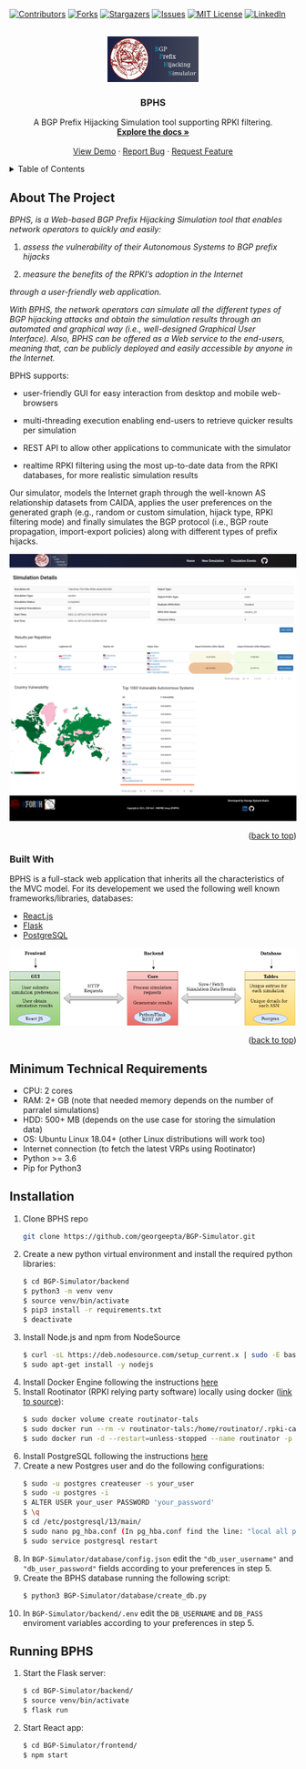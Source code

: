 <div id="top"></div>

<!-- PROJECT SHIELDS -->
<!--
*** I'm using markdown "reference style" links for readability.
*** Reference links are enclosed in brackets [ ] instead of parentheses ( ).
*** See the bottom of this document for the declaration of the reference variables
*** for contributors-url, forks-url, etc. This is an optional, concise syntax you may use.
*** https://www.markdownguide.org/basic-syntax/#reference-style-links
-->
[![Contributors][contributors-shield]][contributors-url]
[![Forks][forks-shield]][forks-url]
[![Stargazers][stars-shield]][stars-url]
[![Issues][issues-shield]][issues-url]
[![MIT License][license-shield]][license-url]
[![LinkedIn][linkedin-shield]][linkedin-url]



<!-- PROJECT LOGO -->
<br />
<div align="center">

  <a href="https://github.com/othneildrew/Best-README-Template">
    <img src="frontend/src/images/BPHS_logo.png" alt="Logo" width="160" height="80">
  </a>

  <h3 align="center">BPHS</h3>

  <p align="center">
    A BGP Prefix Hijacking Simulation tool supporting RPKI filtering.
    <br />
    <a href="https://github.com/georgeepta/BGP-Simulator"><strong>Explore the docs »</strong></a>
    <br />
    <br />
    <a href="https://github.com/georgeepta/BGP-Simulator">View Demo</a>
    ·
    <a href="https://github.com/georgeepta/BGP-Simulator/issues">Report Bug</a>
    ·
    <a href="https://github.com/georgeepta/BGP-Simulator/issues">Request Feature</a>
  </p>
</div>

<!-- TABLE OF CONTENTS -->
<details>
  <summary>Table of Contents</summary>
  <ol>
    <li>
      <a href="#about-the-project">About The Project</a>
      <ul>
        <li><a href="#built-with">Built With</a></li>
      </ul>
    </li>
    <li><a href="#minimum-system-requirements">Minimum System Requirements</a></li>
    <li><a href="#installation">Installation</a></li>
    <li><a href="#usage">Usage</a></li>
    <li><a href="#roadmap">Roadmap</a></li>
    <li><a href="#contributing">Contributing</a></li>
    <li><a href="#license">License</a></li>
    <li><a href="#contact">Contact</a></li>
    <li><a href="#acknowledgments">Acknowledgments</a></li>
  </ol>
</details>


<!-- ABOUT THE PROJECT -->
## About The Project

_BPHS, is a Web-based BGP Prefix Hijacking Simulation tool that enables network operators to quickly and easily:_ 

1. _assess the vulnerability of their Autonomous Systems to BGP prefix hijacks_

2. _measure the benefits of the RPKI’s adoption in the Internet_ 

_through a user-friendly web application._

_With BPHS, the network operators can simulate all the different types of BGP hijacking attacks and obtain the simulation results through an automated and graphical way (i.e., well-designed Graphical User Interface). Also, BPHS can be offered as a Web service to the end-users, meaning that, can be publicly deployed and easily accessible by anyone in the Internet._

BPHS supports:

* user-friendly GUI for easy interaction from desktop and mobile web-browsers 

* multi-threading execution enabling end-users to retrieve quicker results per simulation 

* REST API to allow other applications to communicate with the simulator 

* realtime RPKI filtering using the most up-to-date data from the RPKI databases, for more realistic simulation results

Our simulator, models the Internet graph through the well-known AS relationship datasets from CAIDA, applies the user preferences on the generated graph (e.g., random or custom simulation, hijack type, RPKI filtering mode) and finally simulates the BGP protocol (i.e., BGP route propagation, import-export policies) along with different types of prefix hijacks.


![BPHS Screen Shot][bphs-overview]

<p align="right">(<a href="#top">back to top</a>)</p>


### Built With

BPHS is a full-stack web application that inherits all the characteristics of the MVC model. For its developement we used the following well known frameworks/libraries, databases:

* [React.js](https://reactjs.org/)
* [Flask](https://flask.palletsprojects.com/en/2.1.x/)
* [PostgreSQL](https://www.postgresql.org/)

![BPHS Architecture][bphs-architecture]

<p align="right">(<a href="#top">back to top</a>)</p>



## Minimum Technical Requirements

* CPU: 2 cores
* RAM: 2+ GB (note that needed memory depends on the number of parralel simulations)
* HDD: 500+ MB (depends on the use case for storing the simulation data)
* OS: Ubuntu Linux 18.04+ (other Linux distributions will work too)
* Internet connection (to fetch the latest VRPs using Rootinator)
* Python >= 3.6
* Pip for Python3

## Installation

1. Clone BPHS repo
   ```sh
   git clone https://github.com/georgeepta/BGP-Simulator.git
   ```
2. Create a new python virtual environment and install the required python libraries:
   ```sh
   $ cd BGP-Simulator/backend
   $ python3 -m venv venv
   $ source venv/bin/activate
   $ pip3 install -r requirements.txt
   $ deactivate
   ```
3. Install Node.js and npm from NodeSource
   ```sh
   $ curl -sL https://deb.nodesource.com/setup_current.x | sudo -E bash -
   $ sudo apt-get install -y nodejs
   ```
4. Install Docker Engine following the instructions [here](https://docs.docker.com/engine/install/ubuntu/)
5. Install Rootinator (RPKI relying party software) locally using docker ([link to source](https://hub.docker.com/r/nlnetlabs/routinator)):
   ```sh
   $ sudo docker volume create routinator-tals
   $ sudo docker run --rm -v routinator-tals:/home/routinator/.rpki-cache/tals \ nlnetlabs/routinator init -f --accept-arin-rpa
   $ sudo docker run -d --restart=unless-stopped --name routinator -p 3323:3323 \ -p 9556:9556 -v routinator-tals:/home/routinator/.rpki-cache/tals \ nlnetlabs/routinator
   ```
6. Install PostgreSQL following the instructions [here](https://www.postgresql.org/download/linux/ubuntu/)   
7. Create a new Postgres user and do the following configurations:
   ```sh
   $ sudo -u postgres createuser -s your_user
   $ sudo -u postgres -i
   $ ALTER USER your_user PASSWORD 'your_password'
   $ \q
   $ cd /etc/postgresql/13/main/
   $ sudo nano pg_hba.conf (In pg_hba.conf find the line: "local all postgres peer" and replace it with this line: "local all postgres md5". Also add the line "local all your_user md5")
   $ sudo service postgresql restart
   ``` 
8. In ```BGP-Simulator/database/config.json``` edit the ```"db_user_username"``` and ```"db_user_password"``` fields according to your preferences in step 5.
9. Create the BPHS database running the following script:
   ```sh
   $ python3 BGP-Simulator/database/create_db.py
   ```
10. In ```BGP-Simulator/backend/.env``` edit the ```DB_USERNAME``` and ```DB_PASS``` enviroment variables according to your preferences in step 5.
  
  
## Running BPHS

1. Start the Flask server:
   ```sh
   $ cd BGP-Simulator/backend/
   $ source venv/bin/activate
   $ flask run
   ```
2. Start React app:
   ```sh
   $ cd BGP-Simulator/frontend/
   $ npm start
   ```   
   

<!-- MARKDOWN LINKS & IMAGES -->
<!-- https://www.markdownguide.org/basic-syntax/#reference-style-links -->
[contributors-shield]: https://img.shields.io/github/contributors/georgeepta/BGP-Simulator.svg?style=for-the-badge
[contributors-url]: https://github.com/georgeepta/BGP-Simulator/graphs/contributors
[forks-shield]: https://img.shields.io/github/forks/georgeepta/BGP-Simulator.svg?style=for-the-badge
[forks-url]: https://github.com/georgeepta/BGP-Simulator/network/members
[stars-shield]: https://img.shields.io/github/stars/georgeepta/BGP-Simulator.svg?style=for-the-badge
[stars-url]: https://github.com/georgeepta/BGP-Simulator/stargazers
[issues-shield]: https://img.shields.io/github/issues/georgeepta/BGP-Simulator.svg?style=for-the-badge
[issues-url]: https://github.com/georgeepta/BGP-Simulator/issues
[license-shield]: https://img.shields.io/github/license/georgeepta/BGP-Simulator.svg?style=for-the-badge
[license-url]: https://github.com/georgeepta/BGP-Simulator/blob/master/LICENSE
[linkedin-shield]: https://img.shields.io/badge/-LinkedIn-black.svg?style=for-the-badge&logo=linkedin&colorB=555
[linkedin-url]: https://www.linkedin.com/in/george-eptaminitakis-5702ab1ba
[bphs-overview]: images/BPHS_overview.png
[bphs-architecture]: images/BPHS_Architecture.png
